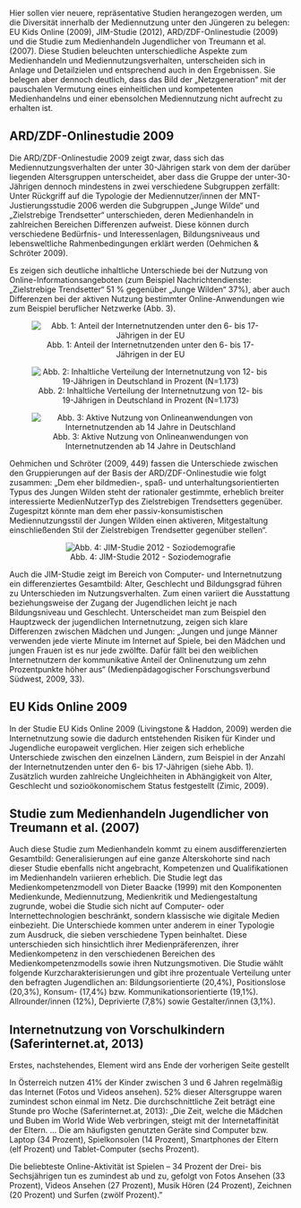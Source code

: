 <!-- filename: 03_Ergebnisse_empirischer_Studien_-_ein_weitaus_differenzierteres_Bild.md -->
<!-- title: Ergebnisse empirischer Studien – ein weitaus differenzierteres Bild -->

Hier sollen vier neuere, repräsentative Studien herangezogen werden, um die Diversität innerhalb der Mediennutzung unter den Jüngeren zu belegen: EU Kids Online (2009), JIM-Studie (2012), ARD/ZDF-Onlinestudie (2009) und die Studie zum Medienhandeln Jugendlicher von Treumann et al. (2007). Diese Studien beleuchten unterschiedliche Aspekte zum Medienhandeln und Mediennutzungsverhalten, unterscheiden sich in Anlage und Detailzielen und entsprechend auch in den Ergebnissen. Sie belegen aber dennoch deutlich, dass das Bild der „Netzgeneration“ mit der pauschalen Vermutung eines einheitlichen und kompetenten Medienhandelns und einer ebensolchen Mediennutzung nicht aufrecht zu erhalten ist.

## ARD/ZDF-Onlinestudie 2009

Die ARD/ZDF-Onlinestudie 2009 zeigt zwar, dass sich das Mediennutzungsverhalten der unter 30-Jährigen stark von dem der darüber liegenden Altersgruppen unterscheidet, aber dass die Gruppe der unter-30-Jährigen dennoch mindestens in zwei verschiedene Subgruppen zerfällt: Unter Rückgriff auf die Typologie der Mediennutzer/innen der MNT-Justierungsstudie 2006 werden die Subgruppen „Junge Wilde“ und „Zielstrebige Trendsetter“ unterschieden, deren Medienhandeln in zahlreichen Bereichen Differenzen aufweist. Diese können durch verschiedene Bedürfnis- und Interessenlagen, Bildungsniveaus und lebensweltliche Rahmenbedingungen erklärt werden (Oehmichen & Schröter 2009).

Es zeigen sich deutliche inhaltliche Unterschiede bei der Nutzung von Online-Informationsangeboten (zum Beispiel Nachrichtendienste: „Zielstrebige Trendsetter“ 51 % gegenüber „Junge Wilden“ 37%), aber auch Differenzen bei der aktiven Nutzung bestimmter Online-Anwendungen wie zum Beispiel beruflicher Netzwerke (Abb. 3).

<center><figure>
  <img src="https://raw.githubusercontent.com/ed-tech-at/L3T/refs/heads/main/19_Die_Netzgeneration/img/01_Anteil_der_Internetnutzenden_unter_den_6_bis_17Jährigen_in_der_EU.jpg" alt="Abb. 1: Anteil der Internetnutzenden unter den 6- bis 17-Jährigen in der EU">
  <figcaption>Abb. 1: Anteil der Internetnutzenden unter den 6- bis 17-Jährigen in der EU</figcaption>
</figure></center>


<center><figure>
  <img src="https://raw.githubusercontent.com/ed-tech-at/L3T/refs/heads/main/19_Die_Netzgeneration/img/02_Inhaltliche_Verteilung_der_Internetnutzung_von_12_bis_19Jährigen_in_Deutschland_.jpg" alt="Abb. 2: Inhaltliche Verteilung der Internetnutzung von 12- bis 19-Jährigen in Deutschland in Prozent (N=1.173)">
  <figcaption>Abb. 2: Inhaltliche Verteilung der Internetnutzung von 12- bis 19-Jährigen in Deutschland in Prozent (N=1.173)</figcaption>
</figure></center>


<center><figure>
  <img src="https://raw.githubusercontent.com/ed-tech-at/L3T/refs/heads/main/19_Die_Netzgeneration/img/03_Aktive_Nutzung_von_Onlineanwendungen_von_Internetnutzenden_ab_14_Jahre_in_Deutsc.jpg" alt="Abb. 3: Aktive Nutzung von Onlineanwendungen von Internetnutzenden ab 14 Jahre in Deutschland">
  <figcaption>Abb. 3: Aktive Nutzung von Onlineanwendungen von Internetnutzenden ab 14 Jahre in Deutschland</figcaption>
</figure></center>


Oehmichen und Schröter (2009, 449) fassen die Unterschiede zwischen den Gruppierungen auf der Basis der ARD/ZDF-Onlinestudie wie folgt zusammen: „Dem eher bildmedien-, spaß- und unterhaltungsorientierten Typus des Jungen Wilden steht der rationaler gestimmte, erheblich breiter interessierte MedienNutzerTyp des Zielstrebigen Trendsetters gegenüber. Zugespitzt könnte man dem eher passiv-konsumistischen Mediennutzungsstil der Jungen Wilden einen aktiveren, Mitgestaltung einschließenden Stil der Zielstrebigen Trendsetter gegenüber stellen“.

<center><figure>
  <img src="https://raw.githubusercontent.com/ed-tech-at/L3T/refs/heads/main/19_Die_Netzgeneration/img/04_JIMStudie_2012__Soziodemografie.jpg" alt="Abb. 4: JIM-Studie 2012 - Soziodemografie">
  <figcaption>Abb. 4: JIM-Studie 2012 - Soziodemografie</figcaption>
</figure></center>


Auch die JIM-Studie zeigt im Bereich von Computer- und Internetnutzung ein differenziertes Gesamtbild: Alter, Geschlecht und Bildungsgrad führen zu Unterschieden im Nutzungsverhalten. Zum einen variiert die Ausstattung beziehungsweise der Zugang der Jugendlichen leicht je nach Bildungsniveau und Geschlecht. Unterscheidet man zum Beispiel den Hauptzweck der jugendlichen Internetnutzung, zeigen sich klare Differenzen zwischen Mädchen und Jungen: „Jungen und junge Männer verwenden jede vierte Minute im Internet auf Spiele, bei den Mädchen und jungen Frauen ist es nur jede zwölfte. Dafür fällt bei den weiblichen Internetnutzern der kommunikative Anteil der Onlinenutzung um zehn Prozentpunkte höher aus“ (Medienpädagogischer Forschungsverbund Südwest, 2009, 33).

## EU Kids Online 2009

In der Studie EU Kids Online 2009 (Livingstone & Haddon, 2009) werden die Internetnutzung sowie die dadurch entstehenden Risiken für Kinder und Jugendliche europaweit verglichen. Hier zeigen sich erhebliche Unterschiede zwischen den einzelnen Ländern, zum Beispiel in der Anzahl der Internetnutzenden unter den 6- bis 17-Jährigen (siehe Abb. 1). Zusätzlich wurden zahlreiche Ungleichheiten in Abhängigkeit von Alter, Geschlecht und sozioökonomischem Status festgestellt (Zimic, 2009).

## Studie zum Medienhandeln Jugendlicher von Treumann et al. (2007)

Auch diese Studie zum Medienhandeln kommt zu einem ausdifferenzierten Gesamtbild: Generalisierungen auf eine ganze Alterskohorte sind nach dieser Studie ebenfalls nicht angebracht, Kompetenzen und Qualifikationen im Medienhandeln variieren erheblich. Die Studie legt das Medienkompetenzmodell von Dieter Baacke (1999) mit den Komponenten Medienkunde, Mediennutzung, Medienkritik und Mediengestaltung zugrunde, wobei die Studie sich nicht auf Computer- oder Internettechnologien beschränkt, sondern klassische wie digitale Medien einbezieht. Die Unterschiede kommen unter anderem in einer Typologie zum Ausdruck, die sieben verschiedene Typen beinhaltet. Diese unterschieden sich hinsichtlich ihrer Medienpräferenzen, ihrer Medienkompetenz in den verschiedenen Bereichen des Medienkompetenzmodells sowie ihren Nutzungsmotiven. Die Studie wählt folgende Kurzcharakterisierungen und gibt ihre prozentuale Verteilung unter den befragten Jugendlichen an: Bildungsorientierte (20,4%), Positionslose (20,3%), Konsum- (17,4%) bzw. Kommunikationsorientierte (19,1%). Allrounder/innen (12%), Deprivierte (7,8%) sowie Gestalter/innen (3,1%).

## Internetnutzung von Vorschulkindern (Saferinternet.at, 2013)

Erstes, nachstehendes, Element wird ans Ende der vorherigen Seite gestellt

In Österreich nutzen 41% der Kinder zwischen 3 und 6 Jahren regelmäßig das Internet (Fotos und Videos ansehen). 52% dieser Altersgruppe waren zumindest schon einmal im Netz. Die durchschnittliche Zeit beträgt eine Stunde pro Woche (Saferinternet.at, 2013): „Die Zeit, welche die Mädchen und Buben im World Wide Web verbringen, steigt mit der Internetaffinität der Eltern. ... Die am häufigsten genutzten Geräte sind Computer bzw. Laptop (34 Prozent), Spielkonsolen (14 Prozent), Smartphones der Eltern (elf Prozent) und Tablet-Computer (sechs Prozent).

Die beliebteste Online-Aktivität ist Spielen – 34 Prozent der Drei- bis Sechsjährigen tun es zumindest ab und zu, gefolgt von Fotos Ansehen (33 Prozent), Videos Ansehen (27 Prozent), Musik Hören (24 Prozent), Zeichnen (20 Prozent) und Surfen (zwölf Prozent).”
